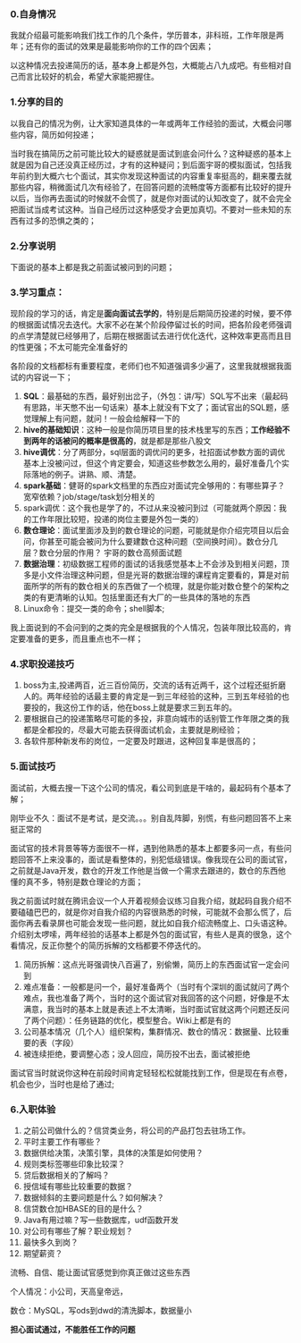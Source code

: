 ### 0.自身情况

我就介绍最可能影响我们找工作的几个条件，学历普本，非科班，工作年限是两年；还有你的面试的效果是最能影响你的工作的四个因素；

以这种情况去投递简历的话，基本身上都是外包，大概能占八九成吧。有些相对自己而言比较好的机会，希望大家能把握住。

### 1.分享的目的

以我自己的情况为例，让大家知道具体的一年或两年工作经验的面试，大概会问哪些内容，简历如何投递； 

当时我在搞简历之前可能比较大的疑惑就是面试到底会问什么？这种疑惑的基本上就是因为自己还没真正经历过，才有的这种疑问；到后面宇哥的模拟面试，包括我年前约到大概六七个面试，其实你发现这种面试的内容重复率挺高的，翻来覆去就那些内容，稍微面试几次有经验了，在回答问题的流畅度等方面都有比较好的提升以后，当你再去面试的时候就不会慌了，就是你对面试的认知改变了，就不会完全把面试当成考试这种。当自己经历过这种感受才会更加真切。不要对一些未知的东西有过多的恐惧之类的；

### 2.分享说明

下面说的基本上都是我之前面试被问到的问题；

### 3.学习重点：

现阶段的学习的话，肯定是**面向面试去学的**，特别是后期简历投递的时候，要不停的根据面试情况去迭代。大家不必在某个阶段停留过长的时间，把各阶段老师强调的点学清楚就已经够用了，后期在根据面试去进行优化迭代，这种效率更高而且目的性更强；不太可能完全准备好的

各阶段的文档都标有重要程度，老师们也不知道强调多少遍了，这里我就根据我面试的内容说一下；

1. **SQL**：最基础的东西，最好别出岔子，（外包：讲/写）SQL写不出来（最起码有思路，半天憋不出一句话来）基本上就没有下文了；面试官出的SQL题，感觉理解上有问题，就问！一般会给解释一下的
2. **hive的基础知识**：这种一般是你简历项目里的技术栈里写的东西；**工作经验不到两年的话被问的概率是很高的**，就是都是那些八股文
3. **hive调优**：分了两部分，sql层面的调优问的更多，社招面试参数方面的调优基本上没被问过，但这个肯定要会，知道这些参数怎么用的，最好准备几个实际落地的例子。讲熟、顺、清楚。
4. **spark基础**：健哥的spark文档里的东西应对面试完全够用的：有哪些算子？宽窄依赖？job/stage/task划分相关的
5. spark调优：这个我也是学了的，不过从来没被问到过（可能就两个原因：我的工作年限比较短，投递的岗位主要是外包一类的）
6. **数仓理论**：面试里面涉及到的数仓理论的问题，可能就是你介绍完项目以后会问，你甚至可能会被问为什么要建数仓这种问题（空间换时间）。数仓分几层？数仓分层的作用？  宇哥的数仓高频面试题
7. **数据治理**：初级数据工程师的面试的话我感觉基本上不会涉及到相关问题，顶多是小文件治理这种问题，但是光哥的数据治理的课程肯定要看的，算是对前面所学的所有的数仓相关的东西做了一个梳理，就是你能对数仓整个的架构之类的有更清晰的认知。包括里面还有大厂的一些具体的落地的东西
8. Linux命令：提交一类的命令；shell脚本;

我上面说到的不会问到的之类的完全是根据我的个人情况，包装年限比较高的，肯定要准备的更多，而且重点也不一样；

### 4.求职投递技巧

1. boss为主,投递两百，近三百份简历，交流的话有近两千，这个过程还挺折磨人的。两年经验的话最主要的肯定是一到三年经验的这种，三到五年经验的也要投的，我这份工作的话，他在boss上就是要求三到五年的。
2. 要根据自己的投递策略尽可能的多投，非意向城市的话别管工作年限之类的我都是全都投的，尽最大可能去获得面试机会，主要就是刷经验；
3. 各软件那种新发布的岗位，一定要及时跟进，这种回复率是很高的；

### 5.面试技巧

面试前，大概去搜一下这个公司的情况，看公司到底是干啥的，最起码有个基本了解；

刚毕业不久：面试不是考试，是交流。。。别自乱阵脚，别慌，有些问题回答不上来挺正常的

面试官的技术背景等等方面很不一样，遇到他熟悉的基本上都要多问一点，有些问题回答不上来没事的，面试是看整体的，别犯低级错误。像我现在公司的面试官，之前就是Java开发，数仓的开发工作他是当做一个需求去跟进的，数仓的东西他懂的真不多，特别是数仓理论的方面；

我之前面试时就在腾讯会议一个人开着视频会议练习自我介绍，就起码自我介绍不要磕磕巴巴的，就是你对自我介绍的内容很熟悉的时候，可能就不会那么慌了，后面你再去看录屏也可能会发现一些问题，就比如自我介绍流畅度上、口头语这种。介绍别太啰嗦，两年经验的话基本上都是外包的面试官，有些人是真的很急，这个看情况，反正你整个的简历拆解的文档都要不停迭代的。

1. 简历拆解：这点光哥强调快八百遍了，别偷懒，简历上的东西面试官一定会问到
2. 难点准备：一般都是问一个，最好准备两个（当时有个深圳的面试就问了两个难点，我也准备了两个，当时的这个面试官对我回答的这个问题，好像是不太满意，我当时的基本上就是表述上不太清晰，当时面试官就这两个问题还反问了两个问题）：任务链路的优化，模型整合。Wiki上都是有的
3. 公司基本情况（几个人）组织架构，集群情况、数仓的情况：数据量、比较重要的表（字段）
4. 被连续拒绝，要调整心态；没人回应，简历投不出去，面试被拒绝

面试官当时就说你这种在前段时间肯定轻轻松松就能找到工作，但是现在有点卷，机会也少，当时也是给了通过;



### 6.入职体验

1. 之前公司做什么的？信贷类业务，将公司的产品打包去驻场工作。
2. 平时主要工作有哪些？
3. 数据供给决策，决策引擎，具体的决策是如何使用？
4. 规则类标签哪些印象比较深？
5. 贷后数据相关的了解吗？
6. 授信域有哪些比较重要的数据？
7. 数据倾斜的主要问题是什么？如何解决？
8. 信贷数仓加HBASE的目的是什么？
9. Java有用过嘛？写一些数据库，udf函数开发
10. 对公司有哪些了解？职业规划？
11. 最快多久到岗？
12. 期望薪资？

流畅、自信、能让面试官感觉到你真正做过这些东西



个人情况：小公司，天高皇帝远，

数仓：MySQL，写ods到dwd的清洗脚本，数据量小

**担心面试通过，不能胜任工作的问题**





